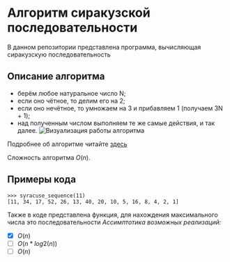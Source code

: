 # Алгоритм сиракузской последовательности
В данном репозитории представлена программа, вычисляющая сиракузскую последовательность
## Описание алгоритма
- берём любое натуральное число N;
- если оно чётное, то делим его на 2;
- если оно нечётное, то умножаем на 3 и прибавляем 1 (получаем 3N + 1);
- над полученным числом выполняем те же самые действия, и так далее.
![Визуализация работы алгоритма](https://sun9-82.userapi.com/impg/wbJMV66veRN2dPha7msaVbOekcVUG0bVr4jS8Q/NwQZWFUwBYg.jpg?size=604x600&quality=95&sign=b40e549363c7c19ecf6135b21a6dcc1b&type=album)

Подробнее об алгоритме читайте [здесь](https://ru.wikipedia.org/wiki/%D0%93%D0%B8%D0%BF%D0%BE%D1%82%D0%B5%D0%B7%D0%B0_%D0%9A%D0%BE%D0%BB%D0%BB%D0%B0%D1%82%D1%86%D0%B0)

Сложность алгоритма $O(n)$.
## Примеры кода
```
>>> syracuse_sequence(11)
[11, 34, 17, 52, 26, 13, 40, 20, 10, 5, 16, 8, 4, 2, 1]
```

Также в коде представлена функция, для нахождения максимального числа это последовательности
_Ассимптотика возможных реализаций:_
* [x] $O(n)$
* [ ] $O(n*log{2}(n))$
* [ ] $O(n)$
